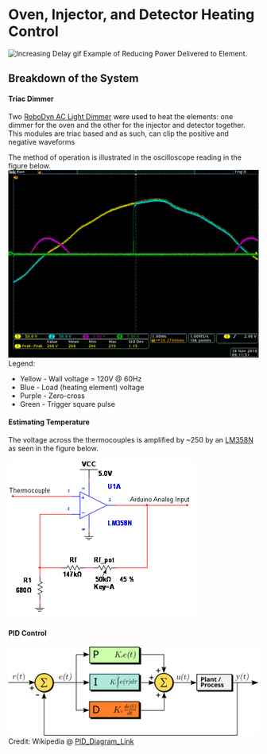 # Oven, Injector, and Detector Heating Control

![Increasing Delay gif](https://github.com/cgreen18/Gas-Chromatography/blob/master/Heating/images/GC_TriacClipping_Oscilloscope_IncreasingDelay.gif)
Example of Reducing Power Delivered to Element.

## Breakdown of the System

#### Triac Dimmer
Two [RoboDyn AC Light Dimmer](https://robotdyn.com/ac-light-dimmer-module-1-channel-3-3v-5v-logic-ac-50-60hz-220v-110v.html) were used to heat the elements: one dimmer for the oven and the other for the injector and detector together. This modules are triac based and as such, can clip the positive and negative waveforms

The method of operation is illustrated in the oscilloscope reading in the figure below.
![Example Clip Oscilloscope](https://github.com/cgreen18/Gas-Chromatography/blob/master/Heating/images/GC_TriacClipping_Oscilloscope.png)
Legend:
* Yellow - Wall voltage = 120V @ 60Hz
* Blue - Load (heating element) voltage
* Purple - Zero-cross
* Green - Trigger square pulse

#### Estimating Temperature
The voltage across the thermocouples is amplified by ~250 by an [LM358N](http://www.ti.com/product/LM358-N) as seen in the figure below.

![Non-inverting_amp](https://github.com/cgreen18/Gas-Chromatography/blob/master/Heating/images/GC_ThermoAmp_SimpleCircuit_Snippet.png)




#### PID Control

![PID_Diagram](https://github.com/cgreen18/Gas-Chromatography/blob/master/Heating/images/PID_en.svg)
Credit: Wikipedia @ [PID_Diagram_Link](https://en.wikipedia.org/wiki/PID_controller)


